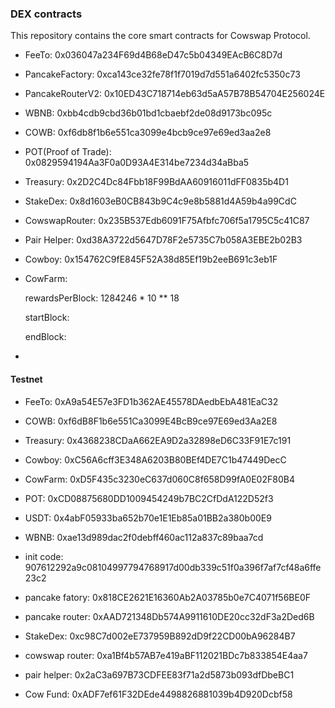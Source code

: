 ### DEX contracts

This repository contains the core smart contracts for Cowswap Protocol.

- FeeTo: 0x036047a234F69d4B68eD47c5b04349EAcB6C8D7d

- PancakeFactory: 0xca143ce32fe78f1f7019d7d551a6402fc5350c73

- PancakeRouterV2: 0x10ED43C718714eb63d5aA57B78B54704E256024E

- WBNB: 0xbb4cdb9cbd36b01bd1cbaebf2de08d9173bc095c

- COWB: 0xf6db8f1b6e551ca3099e4bcb9ce97e69ed3aa2e8

- POT(Proof of Trade): 0x0829594194Aa3F0a0D93A4E314be7234d34aBba5

- Treasury: 0x2D2C4Dc84Fbb18F99BdAA60916011dFF0835b4D1

- StakeDex: 0x8d1603eB0CB843b9C4c9e8b5881d4A59b4a99CdC

- CowswapRouter: 0x235B537Edb6091F75Afbfc706f5a1795C5c41C87

- Pair Helper: 0xd38A3722d5647D78F2e5735C7b058A3EBE2b02B3

- Cowboy: 0x154762C9fE845F52A38d85Ef19b2eeB691c3eb1F

- CowFarm: 
  
  rewardsPerBlock: 1284246 * 10 ** 18

  startBlock:
  
  endBlock: 

- 

#### Testnet
- FeeTo: 0xA9a54E57e3FD1b362AE45578DAedbEbA481EaC32

- COWB: 0xf6dB8F1b6e551Ca3099E4BcB9ce97E69ed3Aa2E8

- Treasury: 0x4368238CDaA662EA9D2a32898eD6C33F91E7c191

- Cowboy: 0xC56A6cff3E348A6203B80BEf4DE7C1b47449DecC

- CowFarm: 0xD5F435c3230eC637d060C8f658D99fA0E02F80B4

- POT: 0xCD08875680DD1009454249b7BC2CfDdA122D52f3

- USDT: 0x4abF05933ba652b70e1E1Eb85a01BB2a380b00E9

- WBNB: 0xae13d989dac2f0debff460ac112a837c89baa7cd

- init code: 907612292a9c08104997794768917d00db339c51f0a396f7af7cf48a6ffe23c2

- pancake fatory: 0x818CE2621E16360Ab2A03785b0e7C4071f56BE0F

- pancake router: 0xAAD721348Db574A9911610DE20cc32dF3a2Ded6B

- StakeDex: 0xc98C7d002eE737959B892dD9f22CD00bA96284B7

- cowswap router: 0xa1Bf4b57AB7e419aBF112021BDc7b833854E4aa7

- pair helper: 0x2aC3a697B73CDFEE83f71a2d5873b093dfDbeBC1

- Cow Fund: 0xADF7ef61F32DEde4498826881039b4D920Dcbf58

